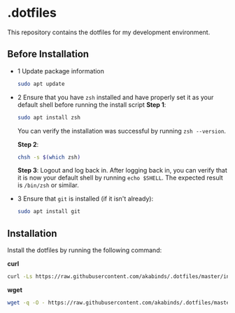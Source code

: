 # .dotfiles

This repository contains the dotfiles for my development environment.

## Before Installation

- 1 Update package information
    ```sh
    sudo apt update
    ```

- 2 Ensure that you have `zsh` installed and have properly set it as your default shell before running the install script
    **Step 1**:
    ```sh
    sudo apt install zsh
    ```
    You can verify the installation was successful by running `zsh --version`.

    **Step 2**:
    ```sh
    chsh -s $(which zsh)  
    ```

    **Step 3**:
    Logout and log back in. After logging back in, you can verify that it is now your default shell by running `echo $SHELL`. The expected result is `/bin/zsh` or similar.

- 3 Ensure that `git` is installed (if it isn't already):
    ```sh
    sudo apt install git
    ```

## Installation

Install the dotfiles by running the following command:

**curl**
```sh
curl -Ls https://raw.githubusercontent.com/akabinds/.dotfiles/master/install.sh | bash
```

**wget**
```sh
wget -q -O - https://raw.githubusercontent.com/akabinds/.dotfiles/master/install.sh | bash
```
